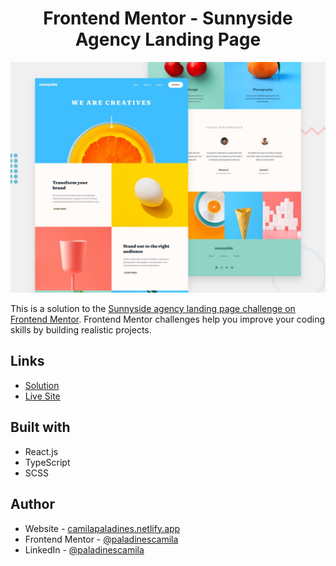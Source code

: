 <h1 align="center"> Frontend Mentor - Sunnyside Agency Landing Page</h1>

![](/public/preview.jpg)

This is a solution to the [Sunnyside agency landing page challenge on Frontend Mentor](https://www.frontendmentor.io/challenges/sunnyside-agency-landing-page-7yVs3B6ef). Frontend Mentor challenges help you improve your coding skills by building realistic projects.

## Links

-   [Solution]()
-   [Live Site](https://salp-frontend-mentor.netlify.app/)

## Built with

-   React.js
-   TypeScript
-   SCSS

## Author

-   Website - [camilapaladines.netlify.app](https://camilapaladines.netlify.app/)
-   Frontend Mentor - [@paladinescamila](https://www.frontendmentor.io/profile/paladinescamila)
-   LinkedIn - [@paladinescamila](https://co.linkedin.com/in/paladinescamila)
